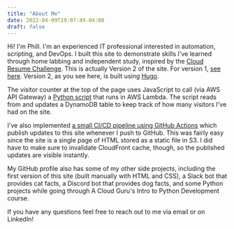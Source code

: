 ```yaml
---
title: "About Me"
date: 2022-04-09T19:07:49-04:00
draft: false
---
```

Hi! I'm Phill. I'm an experienced IT professional interested in automation, scripting, and DevOps. I built this site to demonstrate skills I've learned through home labbing and independent study, inspired by the [Cloud Resume Challenge](https://cloudresumechallenge.dev/docs/the-challenge/aws/). This is actually Version 2 of the site. For version 1, [see here](https://phill.holbrook.cc/). Version 2, as you see here, is built using [Hugo](https://gohugo.io/).

The visitor counter at the top of the page uses JavaScript to call (via AWS API Gateway) a [Python script](https://github.com/phill-holbrook/resume_back-end/blob/master/visitor-counter/app.py) that runs in AWS Lambda. The script reads from and updates a DynamoDB table to keep track of how many visitors I've had on the site.

I've also implemented [a small CI/CD pipeline using GitHub Actions](https://github.com/phill-holbrook/resume_front-end/blob/master/.github/workflows/main.yml) which publish updates to this site whenever I push to GitHub. This was fairly easy since the site is a single page of HTML stored as a static file in S3. I did have to make sure to invalidate CloudFront cache, though, so the published updates are visible instantly.

My GitHub profile also has some of my other side projects, including the first version of this site (built manually with HTML and CSS), a Slack bot that provides cat facts, a Discord bot that provides dog facts, and some Python projects while going through A Cloud Guru's Intro to Python Development course.

If you have any questions feel free to reach out to me via email or on LinkedIn!
